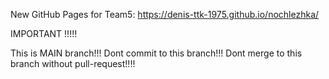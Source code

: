 New GitHub Pages for Team5: https://denis-ttk-1975.github.io/nochlezhka/

IMPORTANT !!!!!

This is MAIN branch!!!
Dont commit to this branch!!!
Dont merge to this branch without pull-request!!!!
